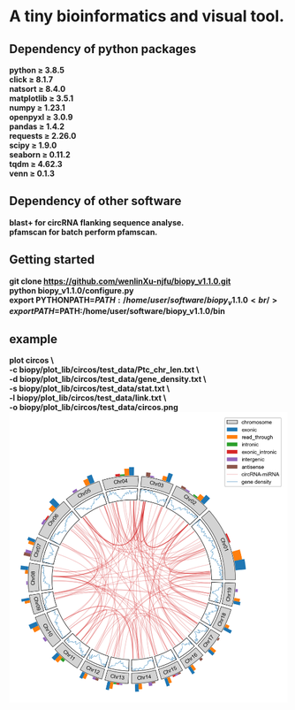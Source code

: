 # A tiny bioinformatics and visual tool.

## Dependency of python packages
**python ≥ 3.8.5<br />
click ≥ 8.1.7<br />
natsort ≥ 8.4.0<br />
matplotlib ≥ 3.5.1<br />
numpy ≥ 1.23.1<br />
openpyxl ≥ 3.0.9<br />
pandas ≥ 1.4.2<br />
requests ≥ 2.26.0<br />
scipy ≥ 1.9.0<br />
seaborn ≥ 0.11.2<br />
tqdm ≥ 4.62.3<br />
venn ≥ 0.1.3<br />**

## Dependency of other software
**blast+ for circRNA flanking sequence analyse.<br />
pfamscan for batch perform pfamscan.<br />**

## Getting started
**git clone https://github.com/wenlinXu-njfu/biopy_v1.1.0.git <br />
python biopy_v1.1.0/configure.py<br />
export PYTHONPATH=$PATH:/home/user/software/biopy_v1.1.0<br />
export PATH=$PATH:/home/user/software/biopy_v1.1.0/bin<br />**

## example
**plot circos \ <br /> -c biopy/plot_lib/circos/test_data/Ptc_chr_len.txt \ <br /> -d biopy/plot_lib/circos/test_data/gene_density.txt \ <br /> -s biopy/plot_lib/circos/test_data/stat.txt \ <br /> -l biopy/plot_lib/circos/test_data/link.txt \ <br /> -o biopy/plot_lib/circos/test_data/circos.png**
![image](plot_lib/circos/test_data/circos.png)
